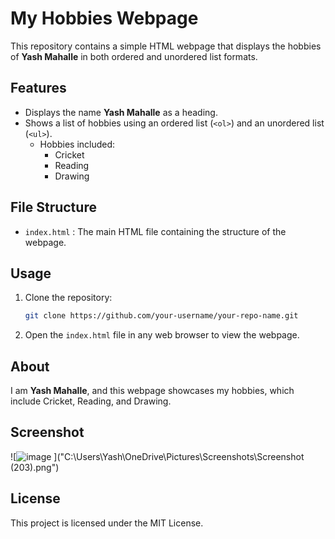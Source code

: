 # My Hobbies Webpage

This repository contains a simple HTML webpage that displays the hobbies of **Yash Mahalle** in both ordered and unordered list formats.

## Features
- Displays the name **Yash Mahalle** as a heading.
- Shows a list of hobbies using an ordered list (`<ol>`) and an unordered list (`<ul>`).
  - Hobbies included:
    - Cricket
    - Reading
    - Drawing

## File Structure
- `index.html` : The main HTML file containing the structure of the webpage.

## Usage
1. Clone the repository:
    ```bash
    git clone https://github.com/your-username/your-repo-name.git
    ```
2. Open the `index.html` file in any web browser to view the webpage.

## About
I am **Yash Mahalle**, and this webpage showcases my hobbies, which include Cricket, Reading, and Drawing.

## Screenshot
![![image](https://github.com/user-attachments/assets/fe2dd1a3-5e94-43b4-8147-a7d127f59385)
]("C:\Users\Yash\OneDrive\Pictures\Screenshots\Screenshot (203).png")

## License
This project is licensed under the MIT License.
